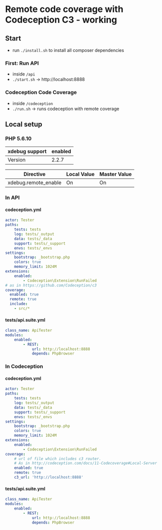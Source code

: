 # Remote code coverage with Codeception C3 - working

## Start
* run `./install.sh` to install all composer dependencies

### First: Run API
* inside `/api`
* `./start.sh` -> http://localhost:8888


### Codeception Code Coverage
* inside `/codeception`
* `./run.sh` -> runs codeception with remote coverage

## Local setup
### PHP 5.6.10

| xdebug support | enabled       |
| :------------- |:--------------|
| Version        | 2.2.7         |


| Directive            | Local Value   | Master Value  |
| -------------------- |:--------------| :-------------|
| xdebug.remote_enable | On            | On            |


### In API
#### codeception.yml

```yml
actor: Tester
paths:
    tests: tests
    log: tests/_output
    data: tests/_data
    support: tests/_support
    envs: tests/_envs
settings:
    bootstrap: _bootstrap.php
    colors: true
    memory_limit: 1024M
extensions:
    enabled:
        - Codeception\Extension\RunFailed
# as in https://github.com/Codeception/c3
coverage:
  enabled: true
  remote: true
  include:
    - src/*
```

#### tests/api.suite.yml
```yml
class_name: ApiTester
modules:
    enabled:
        - REST:
            url: http://localhost:8888
            depends: PhpBrowser
```


### In Codeception
#### codeception.yml
```yml
actor: Tester
paths:
    tests: tests
    log: tests/_output
    data: tests/_data
    support: tests/_support
    envs: tests/_envs
settings:
    bootstrap: _bootstrap.php
    colors: true
    memory_limit: 1024M
extensions:
    enabled:
        - Codeception\Extension\RunFailed
coverage:
    # url of file which includes c3 router.
    # As in http://codeception.com/docs/11-Codecoverage#Local-Server
    enabled: true
    remote: true
    c3_url: 'http://localhost:8888'
```

#### tests/api.suite.yml
```yml
class_name: ApiTester
modules:
    enabled:
        - REST:
            url: http://localhost:8888
            depends: PhpBrowser
```